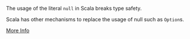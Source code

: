 The usage of the literal `null` in Scala breaks type safety.

 Scala has other mechanisms to replace the usage of null such as `Option`s.

 [More Info](http://stackoverflow.com/questions/5740906/how-to-check-for-null-in-a-single-statement-in-scala)
